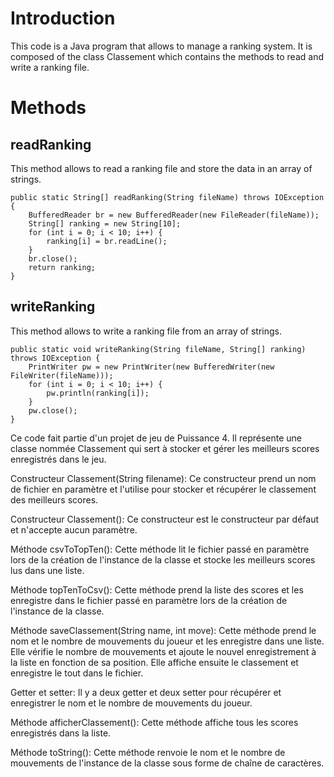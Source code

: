 

# Introduction
This code is a Java program that allows to manage a ranking system. It is composed of the class Classement which contains the methods to read and write a ranking file.

# Methods

## readRanking
This method allows to read a ranking file and store the data in an array of strings.

```
public static String[] readRanking(String fileName) throws IOException {
    BufferedReader br = new BufferedReader(new FileReader(fileName));
    String[] ranking = new String[10];
    for (int i = 0; i < 10; i++) {
        ranking[i] = br.readLine();
    }
    br.close();
    return ranking;
}
```

## writeRanking
This method allows to write a ranking file from an array of strings.

```
public static void writeRanking(String fileName, String[] ranking) throws IOException {
    PrintWriter pw = new PrintWriter(new BufferedWriter(new FileWriter(fileName)));
    for (int i = 0; i < 10; i++) {
        pw.println(ranking[i]);
    }
    pw.close();
}
```


Ce code fait partie d'un projet de jeu de Puissance 4. Il représente une classe nommée Classement qui sert à stocker et gérer les meilleurs scores enregistrés dans le jeu.

Constructeur Classement(String filename):
Ce constructeur prend un nom de fichier en paramètre et l'utilise pour stocker et récupérer le classement des meilleurs scores.

Constructeur Classement():
Ce constructeur est le constructeur par défaut et n'accepte aucun paramètre.

Méthode csvToTopTen():
Cette méthode lit le fichier passé en paramètre lors de la création de l'instance de la classe et stocke les meilleurs scores lus dans une liste.

Méthode topTenToCsv():
Cette méthode prend la liste des scores et les enregistre dans le fichier passé en paramètre lors de la création de l'instance de la classe.

Méthode saveClassement(String name, int move):
Cette méthode prend le nom et le nombre de mouvements du joueur et les enregistre dans une liste. Elle vérifie le nombre de mouvements et ajoute le nouvel enregistrement à la liste en fonction de sa position. Elle affiche ensuite le classement et enregistre le tout dans le fichier.

Getter et setter:
Il y a deux getter et deux setter pour récupérer et enregistrer le nom et le nombre de mouvements du joueur.

Méthode afficherClassement():
Cette méthode affiche tous les scores enregistrés dans la liste.

Méthode toString():
Cette méthode renvoie le nom et le nombre de mouvements de l'instance de la classe sous forme de chaîne de caractères.